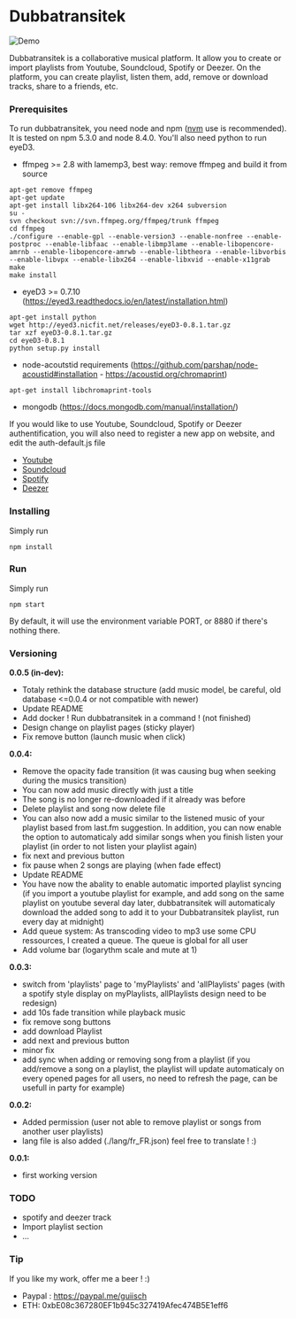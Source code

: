 # Dubbatransitek

![Demo](https://image.noelshack.com/fichiers/2017/37/2/1505252055-dubbatransitek.gif)

Dubbatransitek is a collaborative musical platform. It allow you to create or import playlists from Youtube, Soundcloud, Spotify or Deezer. On the platform, you can create playlist, listen them, add, remove or download tracks, share to a friends, etc.

### Prerequisites

To run dubbatransitek, you need node and npm ([nvm](https://github.com/creationix/nvm) use is recommended). It is tested on npm 5.3.0 and node 8.4.0.
You'll also need python to run eyeD3.

 - ffmpeg >= 2.8 with lamemp3, best way: remove ffmpeg and build it from source
```
apt-get remove ffmpeg    
apt-get update
apt-get install libx264-106 libx264-dev x264 subversion
su -
svn checkout svn://svn.ffmpeg.org/ffmpeg/trunk ffmpeg
cd ffmpeg
./configure --enable-gpl --enable-version3 --enable-nonfree --enable-postproc --enable-libfaac --enable-libmp3lame --enable-libopencore-amrnb --enable-libopencore-amrwb --enable-libtheora --enable-libvorbis --enable-libvpx --enable-libx264 --enable-libxvid --enable-x11grab
make
make install
```
 - eyeD3 >= 0.7.10 (https://eyed3.readthedocs.io/en/latest/installation.html)
```
apt-get install python
wget http://eyed3.nicfit.net/releases/eyeD3-0.8.1.tar.gz
tar xzf eyeD3-0.8.1.tar.gz
cd eyeD3-0.8.1
python setup.py install
```
 - node-acoutstid requirements (https://github.com/parshap/node-acoustid#installation - https://acoustid.org/chromaprint)
```
apt-get install libchromaprint-tools
```
 - mongodb (https://docs.mongodb.com/manual/installation/)

If you would like to use Youtube, Soundcloud, Spotify or Deezer authentification, you will also need to register a new app on website, and edit the auth-default.js file

 - [Youtube](https://developers.google.com/youtube/registering_an_application)
 - [Soundcloud](http://soundcloud.com/you/apps/new)
 - [Spotify](https://developer.spotify.com/my-applications/#!/applications/create)
 - [Deezer](http://developers.deezer.com/myapps/create)

### Installing

Simply run

```
npm install
```

### Run

Simply run

```
npm start
```

By default, it will use the environment variable PORT, or 8880 if there's nothing there.

### Versioning

 **0.0.5 (in-dev):**
 - Totaly rethink the database structure (add music model, be careful, old database <=0.0.4 or not compatible with newer)
 - Update README
 - Add docker ! Run dubbatransitek in a command ! (not finished)
 - Design change on playlist pages (sticky player)
 - Fix remove button (launch music when click)

 **0.0.4:**
 - Remove the opacity fade transition (it was causing bug when seeking during the musics transition)
 - You can now add music directly with just a title
 - The song is no longer re-downloaded if it already was before
 - Delete playlist and song now delete file
 - You can also now add a music similar to the listened music of your playlist based from last.fm suggestion. In addition, you can now enable the option to automaticaly add similar songs when you finish listen your playlist (in order to not listen your playlist again)
 - fix next and previous button
 - fix pause when 2 songs are playing (when fade effect)
 - Update README
 - You have now the abality to enable automatic imported playlist syncing (if you import a youtube playlist for example, and add song on the same playlist on youtube several day later, dubbatransitek will automaticaly download the added song to add it to your Dubbatransitek playlist, run every day at midnight)
 - Add queue system: As transcoding video to mp3 use some CPU ressources, I created a queue. The queue is global for all user
 - Add volume bar (logarythm scale and mute at 1)

**0.0.3:**
 - switch from 'playlists' page to 'myPlaylists' and 'allPlaylists' pages (with a spotify style display on myPlaylists, allPlaylists design need to be redesign)
 - add 10s fade transition while playback music
 - fix remove song buttons
 - add download Playlist
 - add next and previous button
 - minor fix
 - add sync when adding or removing song from a playlist (if you add/remove a song on a playlist, the playlist will update automaticaly on every opened pages for all users, no need to refresh the page, can be usefull in party for example)

**0.0.2:**
 - Added permission (user not able to remove playlist or songs from another user playlists)
 - lang file is also added (./lang/fr_FR.json) feel free to translate ! :)

**0.0.1:**
 - first working version

### TODO
 - spotify and deezer track
 - Import playlist section
 - ...

### Tip
If you like my work, offer me a beer ! :)
- Paypal : https://paypal.me/guiisch
- ETH: 0xbE08c367280EF1b945c327419Afec474B5E1eff6
